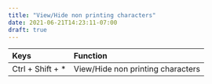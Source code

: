 ```yaml
---
title: "View/Hide non printing characters"
date: 2021-06-21T14:23:11-07:00
draft: true
---
```


| Keys                                      | Function                                               |
|:------------------------------------------|:-------------------------------------------------------|
| Ctrl + Shift + * 	                        | View/Hide non printing characters                      |